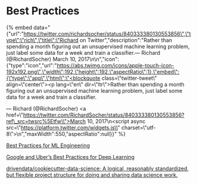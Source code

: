 # Best Practices



{% embed data="{\"url\":\"https://twitter.com/richardsocher/status/840333380130553856\",\"type\":\"rich\",\"title\":\"Richard on Twitter\",\"description\":\"Rather than spending a month figuring out an unsupervised machine learning problem, just label some data for a week and train a classifier.— Richard \(@RichardSocher\) March 10, 2017\n\n\",\"icon\":{\"type\":\"icon\",\"url\":\"https://abs.twimg.com/icons/apple-touch-icon-192x192.png\",\"width\":192,\"height\":192,\"aspectRatio\":1},\"embed\":{\"type\":\"app\",\"html\":\"<blockquote class=\\"twitter-tweet\\" align=\\"center\\"><p lang=\\"en\\" dir=\\"ltr\\">Rather than spending a month figuring out an unsupervised machine learning problem, just label some data for a week and train a classifier.</p>&mdash; Richard \(@RichardSocher\) <a href=\\"https://twitter.com/RichardSocher/status/840333380130553856?ref\_src=twsrc%5Etfw\\">March 10, 2017</a></blockquote>\n<script async src=\\"https://platform.twitter.com/widgets.js\\" charset=\\"utf-8\\"></script>\n\",\"maxWidth\":550,\"aspectRatio\":null}}" %}



[Best Practices for ML Engineering](https://www.dropbox.com/s/9ksqv0a71ljerqx/rules_of_ml.pdf?dl=0)

[Google and Uber’s Best Practices for Deep Learning](https://medium.com/intuitionmachine/google-and-ubers-best-practices-for-deep-learning-58488a8899b6)

[drivendata/cookiecutter-data-science: A logical, reasonably standardized, but flexible project structure for doing and sharing data science work.](https://github.com/drivendata/cookiecutter-data-science)

